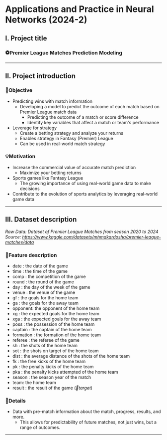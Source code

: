# Applications and Practice in Neural Networks (2024-2)

## I. Project title
### ⚽Premier League Matches Prediction Modeling

---
## II. Project introduction

### 📌Objective
- Predicting wins with match information
    - Developing a model to predict the outcome of each match based on Premier League match data
        - Predicting the outcome of a match or score difference
        - Identify key variables that affect a match or team's performance
- Leverage for strategy
    - Create a betting strategy and analyze your returns
    - Enables strategy in Fantasy (Premier) League
    - Can be used in real-world match strategy

### 💡Motivation
- Increase the commercial value of accurate match prediction
    - Maximize your betting returns
- Sports games like Fantasy League
    - The growing importance of using real-world game data to make decisions
- Contribute to the evolution of sports analytics by leveraging real-world game data

---
## III. Dataset description
*Raw Data: Dataset of Premier League Matches from season 2020 to 2024*
*Source: https://www.kaggle.com/datasets/mhmdkardosha/premier-league-matches/data*


### 📂Feature description
- date : the date of the game
- time : the time of the game
- comp : the competition of the game
- round : the round of the game
- day : the day of the week of the game
- venue : the venue of the game
- gf : the goals for the home team
- ga : the goals for the away team
- opponent: the opponent of the home team
- xg : the expected goals for the home team
- xga : the expected goals for the away team
- poss : the possession of the home team
- captain : the captain of the home team
- formation : the formation of the home team
- referee : the referee of the game
- sh : the shots of the home team
- sot : the shots on target of the home team
- dist : the average distance of the shots of the home team
- fk : the free kicks of the home team
- pk : the penalty kicks of the home team
- pka : the penalty kicks attempted of the home team
- season : the season year of the match
- team: the home team
- result : the result of the game (*🎯target*)

### 📎Details
- Data with pre-match information about the match, progress, results, and more.
    - This allows for predictability of future matches, not just wins, but a range of outcomes.

---